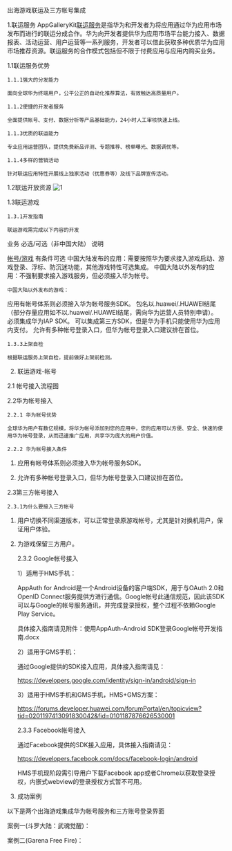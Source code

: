 出海游戏联运及三方帐号集成



1.联运服务
AppGalleryKit[联运服务](https://developer.huawei.com/consumer/cn/doc/development/AppGallery-connect-Guides/appgallerykit-introduction-0000001055521414)是指华为和开发者为将应用通过华为应用市场发布而进行的联运分成合作。华为向开发者提供华为应用市场平台能力接入、数据报表、活动运营、用户运营等一系列服务，开发者可以借此获取多种优质华为应用市场推荐资源。联运服务的合作模式包括但不限于付费应用与应用内购买业务。



1.1联运服务优势

    1.1.1强大的分发能力

    面向全球华为终端用户，公平公正的自动化推荐算法，有效触达高质量用户。

    1.1.2便捷的开发者服务

    全面提供帐号、支付、数据分析等产品基础能力，24小时人工审核快速上线。

    1.1.3优质的联运能力

    专业应用运营团队，提供免费新品评测、专题推荐、榜单曝光、数据调优等。

    1.1.4多样的营销活动

    针对联运应用特性开展线上独家活动（优惠券等）及线下品牌宣传活动。


1.2联运开放资源
![1](https://user-images.githubusercontent.com/102587314/160586603-c832e598-0429-40c2-9c26-ab9306d269bf.png)



 

1.3联运游戏

    1.3.1开发指南

    联运游戏需完成以下内容的开发
    
业务          必选/可选（非中国大陆）                                            说明

[帐号/游戏](https://developer.huawei.com/consumer/cn/doc/development/AppGallery-connect-Guides/appgallerykit-devguide-game-0000001055156905)     有条件可选                中国大陆发布的应用：需要按照华为要求接入游戏启动、游戏登录、浮标、防沉迷功能，其他游戏特性可选集成。
                                       中国大陆以外发布的应用：不强制要求接入游戏服务，但必须接入华为帐号。

 

    中国大陆以外发布的游戏：
应用有帐号体系则必须接入华为帐号服务SDK。
包名以.huawei/.HUAWEI结尾（部分存量应用如不以.huawei/.HUAWEI结尾，需向华为运营人员特别申请）。
必须集成华为IAP SDK。
可以集成第三方SDK，但是华为手机只能使用华为应用内支付。
允许有多种帐号登录入口，但华为帐号登录入口建议排在首位。
 

    1.3.3上架自检

    根据联运服务上架自检，提前做好上架前检测。

 

2. 联运游戏-帐号

2.1 帐号接入流程图

               

         

 

2.2华为帐号接入

    2.2.1 华为帐号优势

    全球华为用户有数亿规模，将华为帐号添加到您的应用中，您的应用可以方便、安全、快速的使用华为帐号登录，从而迅速推广应用，共享华为庞大的用户价值。

    2.2.2 华为帐号接入条件

1.   应用有帐号体系则必须接入华为帐号服务SDK。

2.   允许有多种帐号登录入口，但华为帐号登录入口建议排在首位。


2.3第三方帐号接入

    2.3.1为什么要接入三方帐号

1.  用户切换不同渠道版本，可以正常登录原游戏帐号，尤其是针对换机用户，保证用户体验。

2.  为游戏保留三方用户。

    2.3.2 Google帐号接入

    1）适用于HMS手机：

    AppAuth for Android是一个Android设备的客户端SDK，用于与OAuth 2.0和OpenID Connect服务提供方进行通信。Google帐号此通信规范，因此该SDK可以与Google的帐号服务通讯，并完成登录授权，整个过程不依赖Google Play Service。

    具体接入指南请见附件：使用AppAuth-Android SDK登录Google帐号开发指南.docx

    2）适用于GMS手机：

    通过Google提供的SDK接入应用，具体接入指南请见：

    https://developers.google.com/identity/sign-in/android/sign-in

    3）适用于HMS手机和GMS手机，HMS+GMS方案：

    https://forums.developer.huawei.com/forumPortal/en/topicview?tid=0201197413091830042&fid=0101187876626530001

    2.3.3 Facebook帐号接入

    通过Facebook提供的SDK接入应用，具体接入指南请见：

    https://developers.facebook.com/docs/facebook-login/android

    HMS手机现阶段需引导用户下载Facebook app或者Chrome以获取登录授权，内嵌式webview的登录授权方式暂不可用。

3. 成功案例

以下是两个出海游戏集成华为帐号服务和三方账号登录界面

案例一(斗罗大陆：武魂觉醒)：

              

案例二(Garena Free Fire)：

              

